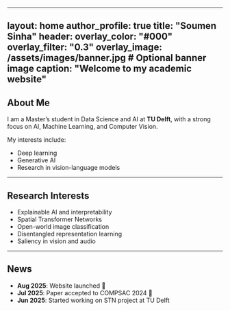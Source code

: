

---
layout: home
author_profile: true
title: "Soumen Sinha"
header:
  overlay_color: "#000"
  overlay_filter: "0.3"
  overlay_image: /assets/images/banner.jpg  # Optional banner image
  caption: "Welcome to my academic website"
---

## About Me

I am a Master’s student in Data Science and AI at **TU Delft**, with a strong focus on AI, Machine Learning, and Computer Vision.

My interests include:
- Deep learning
- Generative AI
- Research in vision-language models

---

## Research Interests

- Explainable AI and interpretability  
- Spatial Transformer Networks  
- Open-world image classification  
- Disentangled representation learning  
- Saliency in vision and audio

---

## News

- **Aug 2025**: Website launched 🚀  
- **Jul 2025**: Paper accepted to COMPSAC 2024 🎉  
- **Jun 2025**: Started working on STN project at TU Delft  
